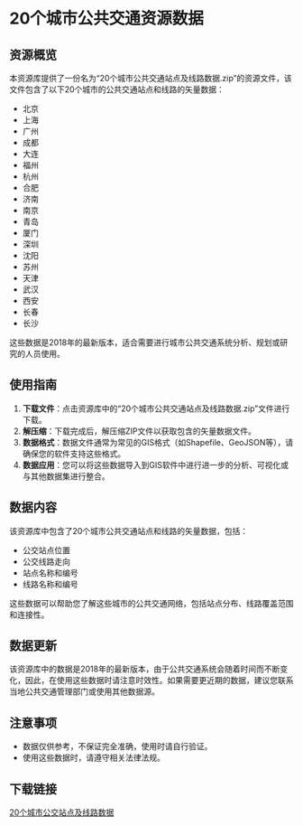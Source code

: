 # 20个城市公共交通资源数据

## 资源概览

本资源库提供了一份名为“20个城市公共交通站点及线路数据.zip”的资源文件，该文件包含了以下20个城市的公共交通站点和线路的矢量数据：

- 北京
- 上海
- 广州
- 成都
- 大连
- 福州
- 杭州
- 合肥
- 济南
- 南京
- 青岛
- 厦门
- 深圳
- 沈阳
- 苏州
- 天津
- 武汉
- 西安
- 长春
- 长沙

这些数据是2018年的最新版本，适合需要进行城市公共交通系统分析、规划或研究的人员使用。

## 使用指南

1. **下载文件**：点击资源库中的“20个城市公共交通站点及线路数据.zip”文件进行下载。
2. **解压缩**：下载完成后，解压缩ZIP文件以获取包含的矢量数据文件。
3. **数据格式**：数据文件通常为常见的GIS格式（如Shapefile、GeoJSON等），请确保您的软件支持这些格式。
4. **数据应用**：您可以将这些数据导入到GIS软件中进行进一步的分析、可视化或与其他数据集进行整合。

## 数据内容

该资源库中包含了20个城市公共交通站点和线路的矢量数据，包括：

* 公交站点位置
* 公交线路走向
* 站点名称和编号
* 线路名称和编号

这些数据可以帮助您了解这些城市的公共交通网络，包括站点分布、线路覆盖范围和连接性。

## 数据更新

该资源库中的数据是2018年的最新版本，由于公共交通系统会随着时间而不断变化，因此，在使用这些数据时请注意时效性。如果需要更近期的数据，建议您联系当地公共交通管理部门或使用其他数据源。

## 注意事项

- 数据仅供参考，不保证完全准确，使用时请自行验证。
- 使用这些数据时，请遵守相关法律法规。

## 下载链接

[20个城市公交站点及线路数据](https://pan.quark.cn/s/fe16689b87ed)